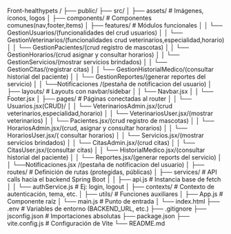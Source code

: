 Front-healthypets /
├── public/
├── src/ 
│   ├── assets/              # Imágenes, íconos, logos
│   ├── components/          # Componentes comunes(nav,footer,items)
│   ├── features/            # Módulos funcionales
│   │   └── GestionUsuarios/(funcionalidades del crud usuarios)
│   │   └── GestionVeterinarios/(funcionalidades crud veterinarios,especialidad,horario)
│   │   └── GestionPacientes/(crud registro de mascotas)
│   │   └── GestionHorarios/(crud asignar y consultar horarios)
│   │   └── GestionServicios/(mostrar servicios brindados)
│   │   └── GestionCitas/(registrar citas)
│   │   └── GestionHistorialMedico/(consultar historial del paciente)
│   │   └── GestionReportes/(generar reportes del servicio)
│   │   └──Notificaciones /(pestaña de notificacion del usuario)
│   ├── layouts/             # Layouts con navbar/sidebar
│   │   └── Navbar.jsx
│   │   └── Footer.jsx
│   ├── pages/               # Páginas conectadas al router
│   │   └── Usuarios.jsx(CRUD)/
│   │   └── VeterinariosAdmin.jsx/(crud veterinarios,especialidad,horario)
│   │   └── VeterinariosUser.jsx/(mostrar veterinarios)
│   │   └── Pacientes.jsx/(crud registro de mascotas)
│   │   └── HorariosAdmin.jsx/(crud, asignar y consultar horarios)
│   │   └── HorariosUser.jsx/( consultar horarios)
│   │   └── Servicios.jsx/(mostrar servicios brindados)
│   │   └── CitasAdmin.jsx/(crud citas)
│   │   └── CitasUser.jsx/(consultar citas)
│   │   └── HistorialMedico.jsx/(consultar historial del paciente)
│   │   └── Reportes.jsx/(generar reports del servicio)
│   │   └──Notificaciones.jsx /(pestaña de notificacion del usuario)
│   ├── routes/              # Definición de rutas (protegidas, públicas)
│   ├── services/            # API calls hacia el backend Spring Boot
│   │   ├── api.js           # Instancia base de fetch
│   │   └── authService.js   # Ej: login, logout
│   ├── contexts/            # Contexto de autenticación, tema, etc.
│   ├── utils/               # Funciones auxiliares
│   ├── App.js               # Componente raíz
│   └── main.js              # Punto de entrada
│   └── index.html
├── .env                     # Variables de entorno (BACKEND_URL, etc.)
├── .gitignore
├── jsconfig.json            # Importaciones absolutas
├── package.json
├── vite.config.js           # Configuración de Vite
└── README.md

